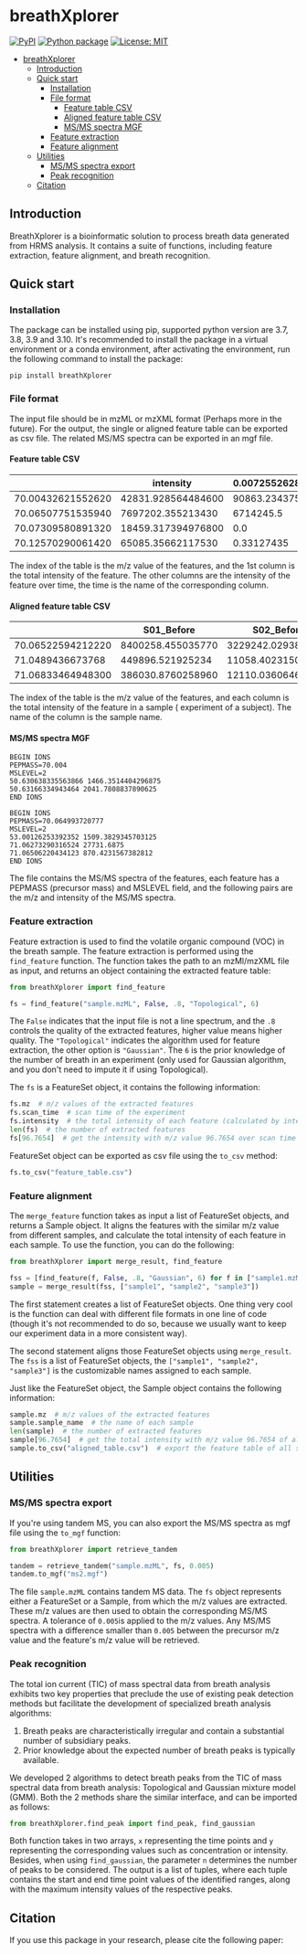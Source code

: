 # breathXplorer

[![PyPI](https://img.shields.io/pypi/pyversions/breathXplorer)](https://pypi.org/project/breathXplorer/)
[![Python package](https://github.com/wykswr/breathXplorer/actions/workflows/python-package.yml/badge.svg?branch=main)](https://github.com/wykswr/breathXplorer/actions/workflows/python-package.yml)
[![License: MIT](https://img.shields.io/badge/License-MIT-yellow.svg)](https://opensource.org/licenses/MIT)

<!-- TOC -->
* [breathXplorer](#breathxplorer)
  * [Introduction](#introduction)
  * [Quick start](#quick-start)
    * [Installation](#installation)
    * [File format](#file-format)
      * [Feature table CSV](#feature-table-csv)
      * [Aligned feature table CSV](#aligned-feature-table-csv)
      * [MS/MS spectra MGF](#msms-spectra-mgf)
    * [Feature extraction](#feature-extraction)
    * [Feature alignment](#feature-alignment)
  * [Utilities](#utilities)
    * [MS/MS spectra export](#msms-spectra-export)
    * [Peak recognition](#peak-recognition)
  * [Citation](#citation)
<!-- TOC -->

## Introduction

BreathXplorer is a bioinformatic solution to process breath data generated from HRMS analysis. It contains a suite of functions, including
feature extraction, feature alignment, and breath recognition.

## Quick start

### Installation

The package can be installed using pip, supported python version are 3.7, 3.8, 3.9 and 3.10.
It's recommended to install the package in a virtual environment or a conda environment,
after activating the environment, run the following command to install the package:

`pip install breathXplorer`

### File format

The input file should be in mzML or mzXML format (Perhaps more in the future). For the output, 
the single or aligned feature table can be exported as csv file.
The related MS/MS spectra can be exported in an mgf file.

#### Feature table CSV

|                   | intensity          | 0.0072552628 | 0.026703197   | 0.043871898 |
|-------------------|--------------------|--------------|---------------|-------------|
| 70.00432621552620 | 42831.928564484600 | 90863.234375 | 34955.3671875 | 0.0         |
| 70.06507751535940 | 7697202.355213430  | 6714245.5    | 6476909.5     | 6479075.5   |
| 70.07309580891320 | 18459.317394976800 | 0.0          | 0.0           | 0.0         |
| 70.12570290061420 | 65085.35662117530  | 0.33127435   | 0.34847233    | 0.36571398  |

The index of the table is the m/z value of the features, and the 1st column is the total intensity of the feature.
The other columns are the intensity of the feature over time, the time is the name of the corresponding column.

#### Aligned feature table CSV

|                   | S01_Before        | S02_Before         | S03_Before         |
|-------------------|-------------------|--------------------|--------------------|
| 70.06522594212220 | 8400258.455035770 | 3229242.0293803000 | 8472742.497544320  |
| 71.0489436673768  | 449896.521925234  | 11058.402315007400 | 413906.96622934300 |
| 71.06833464948300 | 386030.8760258960 | 12110.036064627900 | 398033.1097357460  |

The index of the table is the m/z value of the features, and each column is the total intensity of the feature in a sample (
experiment of a subject). The name of the column is the sample name.

#### MS/MS spectra MGF

```
BEGIN IONS
PEPMASS=70.004
MSLEVEL=2
50.630638335563866 1466.3514404296875
50.63166334943464 2041.7808837890625
END IONS

BEGIN IONS
PEPMASS=70.064993720777
MSLEVEL=2
53.00126253392352 1509.3829345703125
71.06273290316524 27731.6875
71.06506220434123 870.4231567382812
END IONS
```

The file contains the MS/MS spectra of the features, each feature has a PEPMASS (precursor mass) and MSLEVEL field, and the following
pairs are the m/z and intensity of the MS/MS spectra.

### Feature extraction

Feature extraction is used to find the volatile organic compound (VOC) in the breath sample.
The feature extraction is performed using the `find_feature` function. The function takes the path to an mzMl/mzXML file
as input, and returns an object containing the extracted feature table:

```python
from breathXplorer import find_feature

fs = find_feature("sample.mzML", False, .8, "Topological", 6)
```

The `False` indicates that the input file is not a line spectrum, and the `.8` controls the quality of the extracted
features, higher value means higher quality. The `"Topological"` indicates the algorithm used for feature extraction,
the other option is `"Gaussian"`. The `6` is the prior knowledge of the number of breath in an experiment (only used
for Gaussian algorithm, and you don't need to impute it if using Topological).

The `fs` is a FeatureSet object, it contains the following information:

```python
fs.mz  # m/z values of the extracted features
fs.scan_time  # scan time of the experiment
fs.intensity  # the total intensity of each feature (calculated by integrating the intensity over scan time)
len(fs)  # the number of extracted features
fs[96.7654]  # get the intensity with m/z value 96.7654 over scan time
```

FeatureSet object can be exported as csv file using the `to_csv` method:

```python
fs.to_csv("feature_table.csv")
```

### Feature alignment

The `merge_feature` function takes as input a list of FeatureSet objects, and returns a Sample object. It aligns the
features with the similar m/z value from different samples, and calculate the total intensity of each feature in each
sample. To use the function, you can do the following:

```python
from breathXplorer import merge_result, find_feature

fss = [find_feature(f, False, .8, "Gaussian", 6) for f in ["sample1.mzML", "sample2.mzXML", "sample3.mzML"]]
sample = merge_result(fss, ["sample1", "sample2", "sample3"])
```

The first statement creates a list of FeatureSet objects.
One thing very cool is the function can deal with different file formats in one line of code (though it's not 
recommended to do so, because we usually want to keep our experiment data in a more consistent way).

The second statement aligns those FeatureSet objects using `merge_result`.
The `fss` is a list of FeatureSet objects, the `["sample1", "sample2", "sample3"]` is the customizable names assigned
to each sample.

Just like the FeatureSet object, the Sample object contains the following information:

```python
sample.mz  # m/z values of the extracted features
sample.sample_name  # the name of each sample
len(sample)  # the number of extracted features
sample[96.7654]  # get the total intensity with m/z value 96.7654 of all samples
sample.to_csv("aligned_table.csv")  # export the feature table of all samples as csv file
```

## Utilities

### MS/MS spectra export

If you're using tandem MS, you can also export the MS/MS spectra as mgf file using the `to_mgf` function:

```python
from breathXplorer import retrieve_tandem

tandem = retrieve_tandem("sample.mzML", fs, 0.005)
tandem.to_mgf("ms2.mgf")
```

The file `sample.mzML` contains tandem MS data. The `fs` object represents either a FeatureSet or a Sample, from which
the m/z values are extracted. These m/z values are then used to obtain the corresponding MS/MS spectra. A tolerance
of `0.005`is applied to the m/z values. Any MS/MS spectra with a difference smaller than `0.005` between the precursor 
m/z value and the feature's m/z value will be retrieved.

### Peak recognition

The total ion current (TIC) of mass spectral data from breath analysis exhibits two key properties that preclude the use
of existing peak detection methods but facilitate the development of specialized breath analysis algorithms:

1. Breath peaks are characteristically irregular and contain a substantial number of subsidiary peaks.
2. Prior knowledge about the expected number of breath peaks is typically available.

We developed 2 algorithms to detect breath peaks from the TIC of mass spectral data from breath analysis: Topological
and
Gaussian mixture model (GMM). Both the 2 methods share the similar interface, and can be imported as follows:

```python
from breathXplorer.find_peak import find_peak, find_gaussian
```

Both function takes in two arrays, `x` representing the time points and `y` representing the corresponding values such as
concentration or intensity. Besides, when using `find_gaussian`, the parameter `n` determines the number of peaks to be considered. The output is a list of
tuples, where each tuple contains the start and end time point values of the identified ranges, along with the maximum
intensity values of the respective peaks.

## Citation

If you use this package in your research, please cite the following paper:

